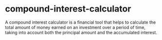 # compound-interest-calculator
A compound interest calculator is a financial tool that helps to calculate the total amount of money earned on an investment over a period of time, taking into account both the principal amount and the accumulated interest.

